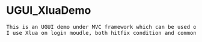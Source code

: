 # UGUI_XluaDemo
<pre>
This is an UGUI demo under MVC framework which can be used on production environment.
I use Xlua on login moudle, both hitfix condition and common use.
</pre>
